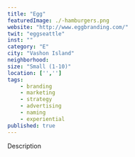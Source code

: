 ```yaml
---
title: "Egg"
featuredImage: ./-hamburgers.png
website: "http://www.eggbranding.com/"
twit: "eggseattle"
inst: ""
category: "E"
city: "Vashon Island"
neighborhood:
size: "Small (1-10)"
location: ['','']
tags:
    - branding
    - marketing
    - strategy
    - advertising
    - naming
    - experiential
published: true
---
```


Description
